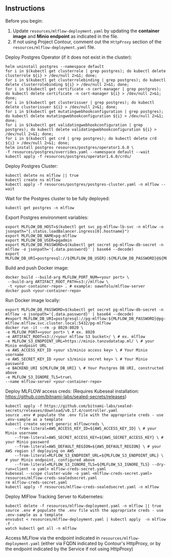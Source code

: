 ## Instructions

Before you begin:
1. Update `resources/mlflow-deployment.yaml` by updating the **container image** and **Minio endpoint** as indicated in the file.
2. If not using Project Contour, comment out the `HttpProxy` section of the `resources/mlflow-deployment.yaml` file.

Deploy Postgres Operator (if it does not exist in the cluster):
```
helm uninstall postgres --namespace default
for i in $(kubectl get clusterrole | grep postgres); do kubectl delete clusterrole ${i} > /dev/null 2>&1; done; 
for i in $(kubectl get clusterrolebinding | grep postgres); do kubectl delete clusterrolebinding ${i} > /dev/null 2>&1; done; 
for i in $(kubectl get certificate -n cert-manager | grep postgres); do kubectl delete certificate -n cert-manager ${i} > /dev/null 2>&1; done; 
for i in $(kubectl get clusterissuer | grep postgres); do kubectl delete clusterissuer ${i} > /dev/null 2>&1; done; 
for i in $(kubectl get mutatingwebhookconfiguration | grep postgres); do kubectl delete mutatingwebhookconfiguration ${i} > /dev/null 2>&1; done; 
for i in $(kubectl get validatingwebhookconfiguration | grep postgres); do kubectl delete validatingwebhookconfiguration ${i} > /dev/null 2>&1; done; 
for i in $(kubectl get crd | grep postgres); do kubectl delete crd ${i} > /dev/null 2>&1; done;
helm install postgres resources/postgres/operator1.6.0 \
-f resources/postgres/overrides.yaml --namespace default --wait
kubectl apply -f resources/postgres/operator1.6.0/crds/
```

Deploy Postgres Cluster:
```
kubectl delete ns mlflow || true
kubectl create ns mlflow
kubectl apply -f resources/postgres/postgres-cluster.yaml -n mlflow --wait
```

Wait for the Postgres cluster to be fully deployed:
```
kubectl get postgres -n mlflow
```

Export Postgres environment variables:
```
export MLFLOW_DB_HOST=$(kubectl get svc pg-mlflow-lb-svc -n mlflow -o jsonpath="{.status.loadBalancer.ingress[0].hostname}")
export MLFLOW_DB_NAME=pg-mlflow
export MLFLOW_DB_USER=pgadmin 
export MLFLOW_DB_PASSWORD=$(kubectl get secret pg-mlflow-db-secret -n mlflow -o jsonpath='{.data.password}' | base64 --decode)
export MLFLOW_DB_URI=postgresql://${MLFLOW_DB_USER}:${MLFLOW_DB_PASSWORD}@${MLFLOW_DB_HOST}:5432/${MLFLOW_DB_NAME}
```

Build and push Docker image:
```
docker build --build-arg MLFLOW_PORT_NUM=<your port> \
 --build-arg ARTIFACT_ROOT_PATH=s3://mlflow \
 -t <your-container-repo> . # example: oawofolu/mlflow-server
docker push <your-container-repo>
```

Run Docker image locally:
```
export MLFLOW_DB_PASSWORD=$(kubectl get secret pg-mlflow-db-secret -n mlflow -o jsonpath='{.data.password}' | base64 --decode)
#export MLFLOW_DB_URI=postgresql://pg-mlflow:${MLFLOW_DB_PASSWORD}@pg-mlflow.mlflow.svc.cluster.local:5432/pg-mlflow
docker run -it --rm -p 8020:8020 \
-e MLFLOW_PORT=<your port> \ # ex. 8020
-e ARTIFACT_ROOT=s3://<your mlflow S3 bucket>/ \ # ex. mlflow
-e MLFLOW_S3_ENDPOINT_URL=https://minio.tanzudatatap.ml/ \ # your Minio endpoint URL
-e AWS_ACCESS_KEY_ID <your s3/minio access key> \ # Your Minio username
-e AWS_SECRET_KEY_ID <your s3/minio secret key> \ # Your Minio password
-e BACKEND_URI ${MLFLOW_DB_URI} \ # Your Postgres DB URI, constructed above
-e MLFLOW_S3_IGNORE_TLS=true\
--name mlflow-server <your-container-repo>
```

Deploy MLFLOW access creds: (Requires Kubeseal installation: https://github.com/bitnami-labs/sealed-secrets/releases)
```
kubectl apply -f https://github.com/bitnami-labs/sealed-secrets/releases/download/v0.17.4/controller.yaml
source .env # populate the .env file with the appropriate creds - use .env-sample as a template
kubectl create secret generic mlflowcreds \
    --from-literal=AWS_ACCESS_KEY_ID=${AWS_ACCESS_KEY_ID} \ # your Minio username
    --from-literal=AWS_SECRET_ACCESS_KEY=${AWS_SECRET_ACCESS_KEY} \ # your Minio password
    --from-literal=AWS_DEFAULT_REGION=${AWS_DEFAULT_REGION} \ # your AWS region if deploying on AWS
    --from-literal=MLFLOW_S3_ENDPOINT_URL=${MLFLOW_S3_ENDPOINT_URL} \ # your Minio endpoint, configured above
    --from-literal=MLFLOW_S3_IGNORE_TLS=${MLFLOW_S3_IGNORE_TLS} --dry-run=client -o yaml> mlflow-creds-secret.yaml
kubeseal --scope cluster-wide -o yaml <mlflow-creds-secret.yaml> resources/mlflow-creds-sealedsecret.yaml
rm mlflow-creds-secret.yaml
kubectl apply -f resources/mlflow-creds-sealedsecret.yaml -n mlflow
```

Deploy MlFlow Tracking Server to Kubernetes:
```
kubectl delete -f resources/mlflow-deployment.yaml -n mlflow || true
source .env # populate the .env file with the appropriate creds - use .env-sample as a template
envsubst < resources/mlflow-deployment.yaml | kubectl apply  -n mlflow -f -
watch kubectl get all -n mlflow
```

Access MLFlow via the endpoint indicated in `resources/mlflow-deployment.yaml` (either via FQDN indicated by Contour's HttpProxy, or by the endpoint indicated by the Service if not using HttpProxy)